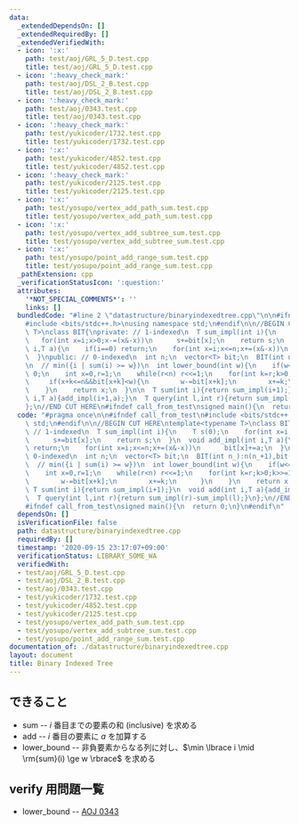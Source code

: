 ```yaml
---
data:
  _extendedDependsOn: []
  _extendedRequiredBy: []
  _extendedVerifiedWith:
  - icon: ':x:'
    path: test/aoj/GRL_5_D.test.cpp
    title: test/aoj/GRL_5_D.test.cpp
  - icon: ':heavy_check_mark:'
    path: test/aoj/DSL_2_B.test.cpp
    title: test/aoj/DSL_2_B.test.cpp
  - icon: ':heavy_check_mark:'
    path: test/aoj/0343.test.cpp
    title: test/aoj/0343.test.cpp
  - icon: ':heavy_check_mark:'
    path: test/yukicoder/1732.test.cpp
    title: test/yukicoder/1732.test.cpp
  - icon: ':x:'
    path: test/yukicoder/4852.test.cpp
    title: test/yukicoder/4852.test.cpp
  - icon: ':heavy_check_mark:'
    path: test/yukicoder/2125.test.cpp
    title: test/yukicoder/2125.test.cpp
  - icon: ':x:'
    path: test/yosupo/vertex_add_path_sum.test.cpp
    title: test/yosupo/vertex_add_path_sum.test.cpp
  - icon: ':x:'
    path: test/yosupo/vertex_add_subtree_sum.test.cpp
    title: test/yosupo/vertex_add_subtree_sum.test.cpp
  - icon: ':x:'
    path: test/yosupo/point_add_range_sum.test.cpp
    title: test/yosupo/point_add_range_sum.test.cpp
  _pathExtension: cpp
  _verificationStatusIcon: ':question:'
  attributes:
    '*NOT_SPECIAL_COMMENTS*': ''
    links: []
  bundledCode: "#line 2 \"datastructure/binaryindexedtree.cpp\"\n\n#ifndef call_from_test\n\
    #include <bits/stdc++.h>\nusing namespace std;\n#endif\n\n//BEGIN CUT HERE\ntemplate<typename\
    \ T>\nclass BIT{\nprivate: // 1-indexed\n  T sum_impl(int i){\n    T s(0);\n \
    \   for(int x=i;x>0;x-=(x&-x))\n      s+=bit[x];\n    return s;\n  }\n  void add_impl(int\
    \ i,T a){\n    if(i==0) return;\n    for(int x=i;x<=n;x+=(x&-x))\n      bit[x]+=a;\n\
    \  }\npublic: // 0-indexed\n  int n;\n  vector<T> bit;\n  BIT(int n_):n(n_+1),bit(n+1,0){}\n\
    \n  // min({i | sum(i) >= w})\n  int lower_bound(int w){\n    if(w<=0) return\
    \ 0;\n    int x=0,r=1;\n    while(r<n) r<<=1;\n    for(int k=r;k>0;k>>=1){\n \
    \     if(x+k<=n&&bit[x+k]<w){\n        w-=bit[x+k];\n        x+=k;\n      }\n\
    \    }\n    return x;\n  }\n\n  T sum(int i){return sum_impl(i+1);}\n  void add(int\
    \ i,T a){add_impl(i+1,a);}\n  T query(int l,int r){return sum_impl(r)-sum_impl(l);}\n\
    };\n//END CUT HERE\n#ifndef call_from_test\nsigned main(){\n  return 0;\n}\n#endif\n"
  code: "#pragma once\n\n#ifndef call_from_test\n#include <bits/stdc++.h>\nusing namespace\
    \ std;\n#endif\n\n//BEGIN CUT HERE\ntemplate<typename T>\nclass BIT{\nprivate:\
    \ // 1-indexed\n  T sum_impl(int i){\n    T s(0);\n    for(int x=i;x>0;x-=(x&-x))\n\
    \      s+=bit[x];\n    return s;\n  }\n  void add_impl(int i,T a){\n    if(i==0)\
    \ return;\n    for(int x=i;x<=n;x+=(x&-x))\n      bit[x]+=a;\n  }\npublic: //\
    \ 0-indexed\n  int n;\n  vector<T> bit;\n  BIT(int n_):n(n_+1),bit(n+1,0){}\n\n\
    \  // min({i | sum(i) >= w})\n  int lower_bound(int w){\n    if(w<=0) return 0;\n\
    \    int x=0,r=1;\n    while(r<n) r<<=1;\n    for(int k=r;k>0;k>>=1){\n      if(x+k<=n&&bit[x+k]<w){\n\
    \        w-=bit[x+k];\n        x+=k;\n      }\n    }\n    return x;\n  }\n\n \
    \ T sum(int i){return sum_impl(i+1);}\n  void add(int i,T a){add_impl(i+1,a);}\n\
    \  T query(int l,int r){return sum_impl(r)-sum_impl(l);}\n};\n//END CUT HERE\n\
    #ifndef call_from_test\nsigned main(){\n  return 0;\n}\n#endif\n"
  dependsOn: []
  isVerificationFile: false
  path: datastructure/binaryindexedtree.cpp
  requiredBy: []
  timestamp: '2020-09-15 23:17:07+09:00'
  verificationStatus: LIBRARY_SOME_WA
  verifiedWith:
  - test/aoj/GRL_5_D.test.cpp
  - test/aoj/DSL_2_B.test.cpp
  - test/aoj/0343.test.cpp
  - test/yukicoder/1732.test.cpp
  - test/yukicoder/4852.test.cpp
  - test/yukicoder/2125.test.cpp
  - test/yosupo/vertex_add_path_sum.test.cpp
  - test/yosupo/vertex_add_subtree_sum.test.cpp
  - test/yosupo/point_add_range_sum.test.cpp
documentation_of: ./datastructure/binaryindexedtree.cpp
layout: document
title: Binary Indexed Tree
---
```


## できること
- sum
-- $i$ 番目までの要素の和 (inclusive) を求める
- add
-- $i$ 番目の要素に $a$ を加算する
- lower_bound
-- 非負要素からなる列に対し、$\min \lbrace i \mid \rm{sum}(i) \ge w \rbrace$ を求める

## verify 用問題一覧
- lower_bound
-- [AOJ 0343](http://judge.u-aizu.ac.jp/onlinejudge/description.jsp?id=0343)
